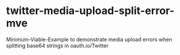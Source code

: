 # twitter-media-upload-split-error-mve
Minimum-Viable-Example to demonstrate media upload errors when splitting base64 strings in oauth.io/Twitter
